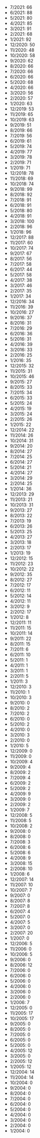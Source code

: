 *  7/2021: 66
*  6/2021: 88
*  5/2021: 80
*  4/2021: 85
*  3/2021: 91
*  2/2021: 68
*  1/2021: 92
*  12/2020: 50
*  11/2020: 48
*  10/2020: 58
*  9/2020: 62
*  8/2020: 66
*  7/2020: 66
*  6/2020: 66
*  5/2020: 68
*  4/2020: 66
*  3/2020: 56
*  2/2020: 57
*  1/2020: 63
*  12/2019: 53
*  11/2019: 65
*  10/2019: 63
*  9/2019: 51
*  8/2019: 66
*  7/2019: 56
*  6/2019: 61
*  5/2019: 74
*  4/2019: 77
*  3/2019: 78
*  2/2019: 71
*  1/2019: 71
*  12/2018: 78
*  11/2018: 69
*  10/2018: 74
*  9/2018: 99
*  8/2018: 92
*  7/2018: 91
*  6/2018: 91
*  5/2018: 80
*  4/2018: 91
*  3/2018: 100
*  2/2018: 96
*  1/2018: 96
*  12/2017: 88
*  11/2017: 60
*  10/2017: 74
*  9/2017: 67
*  8/2017: 56
*  7/2017: 58
*  6/2017: 44
*  5/2017: 58
*  4/2017: 38
*  3/2017: 46
*  2/2017: 35
*  1/2017: 34
*  12/2016: 34
*  11/2016: 39
*  10/2016: 27
*  9/2016: 37
*  8/2016: 31
*  7/2016: 29
*  6/2016: 36
*  5/2016: 31
*  4/2016: 39
*  3/2016: 33
*  2/2016: 25
*  1/2016: 35
*  12/2015: 32
*  11/2015: 31
*  10/2015: 46
*  9/2015: 27
*  8/2015: 33
*  7/2015: 34
*  6/2015: 33
*  5/2015: 24
*  4/2015: 19
*  3/2015: 24
*  2/2015: 26
*  1/2015: 22
*  12/2014: 22
*  11/2014: 26
*  10/2014: 31
*  9/2014: 20
*  8/2014: 27
*  7/2014: 25
*  6/2014: 27
*  5/2014: 21
*  4/2014: 27
*  3/2014: 29
*  2/2014: 25
*  1/2014: 36
*  12/2013: 29
*  11/2013: 21
*  10/2013: 31
*  9/2013: 27
*  8/2013: 22
*  7/2013: 19
*  6/2013: 26
*  5/2013: 25
*  4/2013: 27
*  3/2013: 18
*  2/2013: 17
*  1/2013: 19
*  12/2012: 15
*  11/2012: 23
*  10/2012: 22
*  9/2012: 35
*  8/2012: 27
*  7/2012: 17
*  6/2012: 11
*  5/2012: 14
*  4/2012: 11
*  3/2012: 9
*  2/2012: 17
*  1/2012: 8
*  12/2011: 11
*  11/2011: 15
*  10/2011: 14
*  9/2011: 22
*  8/2011: 15
*  7/2011: 6
*  6/2011: 10
*  5/2011: 1
*  4/2011: 1
*  3/2011: 1
*  2/2011: 5
*  1/2011: 3
*  12/2010: 3
*  11/2010: 1
*  10/2010: 3
*  9/2010: 0
*  8/2010: 2
*  7/2010: 2
*  6/2010: 0
*  5/2010: 2
*  4/2010: 0
*  3/2010: 3
*  2/2010: 0
*  1/2010: 5
*  12/2009: 0
*  11/2009: 0
*  10/2009: 4
*  9/2009: 4
*  8/2009: 2
*  7/2009: 4
*  6/2009: 2
*  5/2009: 2
*  4/2009: 9
*  3/2009: 0
*  2/2009: 2
*  1/2009: 7
*  12/2008: 5
*  11/2008: 5
*  10/2008: 2
*  9/2008: 0
*  8/2008: 0
*  7/2008: 3
*  6/2008: 6
*  5/2008: 6
*  4/2008: 9
*  3/2008: 15
*  2/2008: 10
*  1/2008: 6
*  12/2007: 14
*  11/2007: 10
*  10/2007: 7
*  9/2007: 0
*  8/2007: 8
*  7/2007: 8
*  6/2007: 4
*  5/2007: 0
*  4/2007: 5
*  3/2007: 0
*  2/2007: 20
*  1/2007: 0
*  12/2006: 5
*  11/2006: 0
*  10/2006: 5
*  9/2006: 0
*  8/2006: 12
*  7/2006: 0
*  6/2006: 0
*  5/2006: 0
*  4/2006: 0
*  3/2006: 0
*  2/2006: 0
*  1/2006: 7
*  12/2005: 0
*  11/2005: 17
*  10/2005: 17
*  9/2005: 0
*  8/2005: 0
*  7/2005: 0
*  6/2005: 0
*  5/2005: 0
*  4/2005: 12
*  3/2005: 0
*  2/2005: 12
*  1/2005: 12
*  12/2004: 14
*  11/2004: 14
*  10/2004: 0
*  9/2004: 0
*  8/2004: 0
*  7/2004: 0
*  6/2004: 0
*  5/2004: 0
*  4/2004: 0
*  3/2004: 0
*  2/2004: 0
*  1/2004: 0